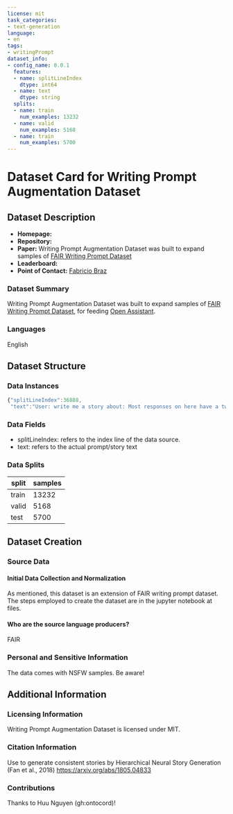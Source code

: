 ```yaml
---
license: mit
task_categories:
- text-generation
language:
- en
tags:
- writingPrompt
dataset_info:
- config_name: 0.0.1
  features:
  - name: splitLineIndex
    dtype: int64
  - name: text
    dtype: string
  splits:
  - name: train
    num_examples: 13232
  - name: valid
    num_examples: 5168
  - name: train
    num_examples: 5700    
---
```

# Dataset Card for Writing Prompt Augmentation Dataset

## Dataset Description

- **Homepage:** 
- **Repository:** 
- **Paper:**  Writing Prompt Augmentation Dataset was built to expand samples of [FAIR Writing Prompt Dataset](https://www.kaggle.com/datasets/ratthachat/writing-prompts)
- **Leaderboard:**
- **Point of Contact:** [Fabricio Braz](mailto:fabraz@unb.br) 

### Dataset Summary

Writing Prompt Augmentation Dataset was built to expand samples of [FAIR Writing Prompt Dataset](https://www.kaggle.com/datasets/ratthachat/writing-prompts), for feeding [Open Assistant](https://github.com/LAION-AI/Open-Assistant).

### Languages

English

## Dataset Structure

### Data Instances

```javascript
{"splitLineIndex":36888,
 "text":"User: write me a story about: Most responses on here have a twist , and all of them are fictional . Show us a piece of your actual life ; let the reader experience you ., where the middle of the story is about: The boss sits on my wall and asks me where a urgent report is up. I stare at the screen, confused. -> Rosey: Sure, here\'s a story about: Most responses on here have a twist , and all of them are fictional . Show us a piece of your actual life ; let the reader experience you ., where the middle of the story is about: The boss sits on my wall and asks me where a urgent report is up. I stare at the screen, confused.:\\nMy bedroom was dark , but the chatter of distant birds outside of the heavily curtained window suggested a new day was dawning . I stayed in bed , one with the shadows , and stared at the indistinct blackness that filled the ceiling . A trickle of sickly grey light would soon spring from the edges of curtain - the heavy fabric could only do so much to dam the brightness of day . \\n \\n But , for a few more minutes , it was still dark . \\n \\n And I was staring at it - staring at the darkness . Examining it . \\n \\n What was I looking for ? Why , answers of course . Why does anyone stare into the darkness of a bedroom ceiling ? I was seeking answers . \\n \\n Why do it ? I asked myself . Why go to work ? You \'re good at your job when you can be bothered to do it , but how often does that happen ? How often do you really put the effort in ? \\n \\n Can you even remember enjoying it ? \\n \\n Can you remember when you were happy ? \\n \\n I had been too deep in my hunt for answers to notice that the homogenous darkness had given way to a bluish grey world of shapes and objects . My feet swung out of bed and I sat up in the early morning coldness . \\n \\n When *was* I happy last ? \\n \\n I stood up and started my day . \\n \\n * * * \\n \\n The kitchen was filling with light , the muted greys and blues of morning had arrived first , but each minute that passed promised the arrival of the full colours of day . \\n \\n The spoon clinked in the bowl as I scooped up some cereal . I wore only what I had to bed : boxer shirts and a t-shirt . The winter cold does n\'t bother you when you \'ve stopped caring . \\n \\n *When* was I happy ? \\n \\n The question was echoing in my head . A great puzzle . A mystery of the ages . \\n \\n I gulped the last of my morning coffee and went to the bathroom . \\n \\n * * * \\n \\n The plug hole held no answers , no matter how long I stared . \\n \\n How long had I been staring ? \\n \\n I turned the shower off and stepped out into the sterile tiled whiteness . A lifetime of habits drew me to the basin and , without thought , I started to brush my teeth . My mind was still locked , frozen , on the question . \\n \\n When was I happy ? \\n \\n As I wondered , day continued it \'s steady march outside . \\n \\n The bathroom was clean and white , morning light filtered in through a frosted window . The birds were loud now , but I could hardly hear them over the whir of the steam sucking fan above me . \\n \\n Day had officially arrived . \\n \\n Perhaps I am asking myself the wrong question , I thought . \\n \\n The man in the mirror bared his teeth and scrubbed some more , white foam dripped in blobs about the basin . \\n \\n *What* makes me happy ? \\n \\n * * * \\n \\n I had slipped into my work clothes : business shirt , dress pants , leather shoes . My prisoners garb . As I pulled the items on they weighed me down , each a colossal burden . At least I did n\'t wear a tie any more . \\n \\n I had given up on ties , and the rest of my uniform wore the scars of neglect : the shirt was unironed , the pants were thin at the knees and the stitching had come loose at the bottoms , the shoes were beaten , scratched , the soles and tops barely held their bond . \\n \\n This is the business attire of a man who has stopped caring . \\n \\n No one at work seemed to mind . \\n \\n I walked to the front door of my house , shuffling without enthusiasm , without joy for the new day that lay on the other side . \\n \\n I grabbed the handle . \\n \\n What makes me happy ? \\n \\n * * * \\n \\n Another request , another complaint , and my list of work grew longer . It only ever grew longer these days . I had important calls to make , issues to resolve , reports to write - but all I did , for the most part , was stare . \\n \\n Stare at my screen . At my hands . At nothing . \\n \\n The questions I had been asking in the darkness and through-out my house during my morning preparations were not new . I had been thinking on them for a while . I did not know for how long . \\n \\n Weeks ? No . Months . \\n \\n Still no answers . \\n \\n What I do know is : I am *not* happy . \\n \\n The boss leaned on my cubicle wall and asked me where an urgent report , a report that had been urgent for weeks , was up to . The bullshit I served sated his questions and as he walked away I sighed and stared at my screen . \\n \\n To my surprise the report was there . I had been working on it absent-mindedly . Try as I might I still did my job , at least to a degree . \\n \\n Manager for a division of one . Writer of reports and promiser of game changing applications . Mr IT . \\n \\n Well ... at one time I had been Mr IT . Once , when I had been passionate , had had a fire in my belly that churned the engine of my rising star . A career in IT . I had wanted this . \\n \\n Had n\'t I ? \\n \\n Then , why are n\'t I happy ? \\n \\n Because , you did n\'t want this . You never did . You stepped out of high school and fell into it . You \'re good with computers - at least , you were - but they never made you happy . You liked the challenge , sure , but you did it because you had to pay the bills and you had to leave your parents house at some point . \\n \\n Then it was a matter of you being lazy and gutless . Work is a hard habit to break , especially when people keep throwing money at you . You \'d just go in , day after day . Week after week . Month after ... \\n \\n School was almost a decade away and you have n\'t done half of what you wanted . Remember writing ? You were going to write , remember ? You \'ve done some shorts over the years , but you wanted more . You wanted to type those two words . After months and months , you \'d type those two words and you \'d have accomplished sonething . The End . And your book would be done - who cares if it got published . Who cares if no one but you ever saw it . \\n \\n You \'d have written something . You \'d have accomplished something . \\n \\n You \'d be ... \\n \\n And there it is . The answer . \\n \\n Ten years of wasted time - ten years of excuses and meeting other people \'s expectations . Ten years of syaing you \'ll get around to it . \\n \\n Ten years of regret . \\n \\n The report was done . So was I . \\n \\n How do I do this ? Do I walk in and hand in the report and a resignation . No . I ca n\'t do that . These people have been good to me . I need to finish up some of the jobs . Need to get them ready for my abscence . \\n \\n Or am I making excuses ? \\n \\n My screen and my work came into focus . I knew what I needed to do , could feel , almost by instinct , what job \'s were my biggest priorities . A spark lit in my gut and passion trickled through my veins . \\n \\n I was n\'t turning back into Mr IT - could in fact , never be that man again . \\n \\n But I knew what made me happy . Knew how to get there ... \\n \\n ... and could feel it there , just on my horizon ."}
```

### Data Fields

 * splitLineIndex: refers to the index line of the data source.
 * text: refers to the actual prompt/story text

### Data Splits

|split|samples|
|--|--
|train|  13232|
|valid|5168|
|test| 5700|

## Dataset Creation

### Source Data

#### Initial Data Collection and Normalization

As mentioned, this dataset is an extension of FAIR writing prompt dataset. The steps employed to create the dataset are in the jupyter notebook at files. 

#### Who are the source language producers?

FAIR

### Personal and Sensitive Information

The data comes with NSFW samples. Be aware!


## Additional Information


### Licensing Information

Writing Prompt Augmentation Dataset is licensed under MIT.

### Citation Information

Use to generate consistent stories by Hierarchical Neural Story Generation (Fan et al., 2018) https://arxiv.org/abs/1805.04833


### Contributions

Thanks to Huu Nguyen (gh:ontocord)!